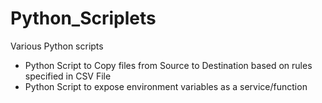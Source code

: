Python_Scriplets
===============

Various Python scripts 
- Python Script to Copy files from Source to Destination based on rules specified in CSV File
- Python Script to expose environment variables as a service/function
